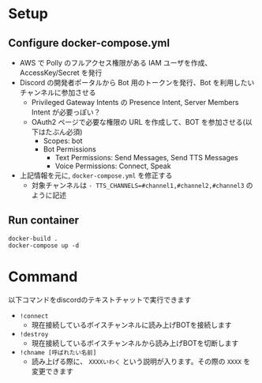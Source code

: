 # Setup
## Configure docker-compose.yml
* AWS で Polly のフルアクセス権限がある IAM ユーザを作成、AccessKey/Secret を発行
* Discord の開発者ポータルから Bot 用のトークンを発行、Bot を利用したいチャンネルに参加させる
  * Privileged Gateway Intents の Presence Intent, Server Members Intent が必要っぽい？
  * OAuth2 ページで必要な権限の URL を作成して、BOT を参加させる(以下はたぶん必須)
    * Scopes: bot
    * Bot Permissions
       * Text Permissions: Send Messages, Send TTS Messages
       * Voice Permissions: Connect, Speak
* 上記情報を元に, `docker-compose.yml` を修正する
  * 対象チャンネルは `- TTS_CHANNELS=#channel1,#channel2,#channel3` のように記述

## Run container
```
docker-build .
docker-compose up -d
```

# Command
以下コマンドをdiscordのテキストチャットで実行できます
* `!connect`
    * 現在接続しているボイスチャンネルに読み上げBOTを接続します
* `!destroy`
    * 現在接続しているボイスチャンネルから読み上げBOTを切断します
* `!chname [呼ばれたい名前]`
    * 読み上げる際に、 `XXXXいわく` という説明が入ります。その際の `XXXX` を変更できます
